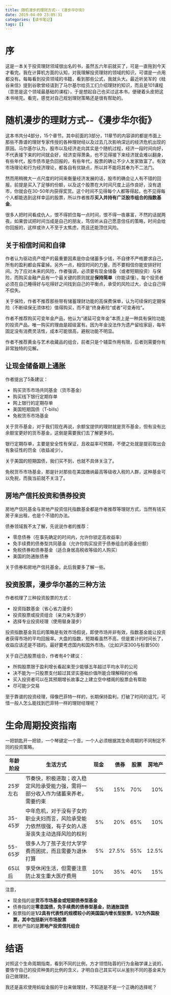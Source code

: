 ```yaml
---
title: 随机漫步的理财方式--《漫步华尔街》
date: 2019-04-09 23:05:31
categories: [读书笔记]
tags: [] 
---
```

# 序
这是一本关于投资理财领域很出名的书，虽然五六年前就买了，可是一直拖到今天才看完。我在计算机方面的认知，对我理解投资理财的领域的知识，可谓是一点用都没有。每每看到投资领域的书籍，看到那些公式，我就头大。最近听吴军的《硅谷来信》提到谷歌曾经请到了马尔基尔给员工们介绍理财的知识，而且是101课程（意思是这个领域最基础的课程），于是想起自己也买过这本书，便硬着头皮把这本书啃完。看完，感觉对自己规划理财策略还是很有帮助的。
<!-- more -->

# 随机漫步的理财方式--《漫步华尔街》
这本书共分4部分，15个章节。其中前面的3部分，11章节的内容讲的都是市面上那些不靠谱的理财专家传授的各种理财经以及过去几次影响深远的经济危机出现的原因。马尔基尔认为，股市以及经济走向其实是个随机过程，经济一段时间向好，不代表接下来的时间就会好，经济变得萧条，也不见得接下来经济就会难以翻身，有些年代，股市债市是负回报的，有些年代，股票的确让不少人发家致富了。有效市场理论和行为经济理论，都各自有优缺点，所以并不能将其奉为不二法门。

然而用稍微大一点尺度的时间来衡量经济发展的话，股市的确会让人有不错的回报，前提是买入了足够的份额，以及这个股票在大时间尺度上运作良好，没有退市，你就会在30-50年内获得奖赏。这个时间不见得每个人都等得起，也不见得每个人都能选到这样幸运的股票，所以作者推荐**买入并持有广泛股市组合的指数基金**。

很多人把时间看成仇人，恨不得抓住每一点时间，恨不得一夜暴富，不然的话就两夜。如果尝试把时间当成是自己的朋友，笃信听从自己愿意信任的策略，时间会给你回报的，这样或许人不至于太焦虑，而且还能顶住风险。

## 关于相信时间和自律

作者认为驱动资产增产的最重要因素是你会储蓄多少钱，不自律不严格要求自己，所有的盈利都会挥霍掉。另外一点，相信时间的力量，而不要相信你能安排好时间。为了应对未来的风险，作者强调，必须要有现金储备（或者短期投资）与保险，而购买金融产品有一个最关键的原则就是**保持简单**（你能读懂）。每个投资者必须在自己睡得好与吃得好之间找到自己的平衡点，承受的风险过大，会让自己得不偿失。

关于保险，作者不推荐那些带有储蓄理财功能的高保费保单，认为可续保的定期保险（不断续保无须体检）值得购买，而不是“终身寿险”或者“可变寿险”。

作者不推荐购买可变年金产品，他认为“递延可变年金”本质上是一种具有保险功能的投资产品，唯一购买的理由是超级富有。因为年金没法作为遗产留给家庭，每年固定没有消费灵活性，成本可能很高，避税功能不明显。

作者不推荐黄金与艺术收藏品的组合，前者只是个辅菜作用有限，后者则需要你有非常独特的见解。

## 让现金储备跟上通胀

作者提出了5条建议：
- 购买货币市场共同基金（货币基金）
- 购买线下银行定期存单
- 网上银行的定期存单
- 美国短期国债（T-bills）
- 免税货币市场基金

关于货币基金，对于我们现在再说，余额宝提供的理财就是货币基金，但有没有比余额宝更好的货币基金，这倒是需要我们去了解更多的。

银行定期存单，主要是安全性有保证，且收益率可预期，不便之处就是提前取出会有象征性的罚金（收益减少）。

关于美国的短期国债，我们买不到，也就不具体关注了。

免税货币市场基金，那是针对那些在美国缴纳最高等级收入税的人群，这种基金可以免税，而我当前就不关注了。

## 房地产信托投资和债券投资

房地产信托基金与房地产投资信托指数基金都是作者推荐等理财方式，当然有钱买房子来出租，也是个不错的办法。

债券领域我不太了解，先说说作者的推荐：
- 零息债券（在事先确定的时间内，允许你锁定高收益率）
- 免手续费的债券型共同基金（允许你购买投资于债券组合的基金份额）
- 免税债券和债券基金（适合身居高税收等级的人购买）
- 美国的防通胀债券

关于债券和房地产信托基金，此后我要多了解一些。

## 投资股票，漫步华尔基的三种方法

作者梳理了三种投资股票的方式：
- 投资指数基金（省心省力漫步）
- 投资股票或投资组合（亲力亲为漫步）
- 选择专业投资经理（使用替身漫步）

投资指数基金背后的策略是有效市场假说，即使市场并非有效，指数基金能让投资者获得市场的平均回报率。大盘的指数，短期看虽然不高，但是累计的时间长了，收益应该还是不错的。最好要考虑国内和国外市场。（比如沪深300与标普500）

关于自己选股票组合，作者有4个建议：
- 所购股票限于盈利增长看起来至少能够五年超过平均水平的公司
- 决不能为一只股票支付超过其坚实基础价值所能合理解释的价格
- 买入投资者可以在其预期增长故事之上建立空中楼阁的股票会有帮助
- 尽可能少交易

至于靠谱的投资经理，得像巴菲特一样的，长期保持盈利，打破了时间的诅咒，可惜一般人怎么能找到巴菲特一样的理财经理呢？

# 生命周期投资指南

一把钥匙开一把锁，一个琴键定一个音。一个人必须根据其生命周期的不同制定不同的投资策略。

| 年龄阶段       | 生活方式   |  现金 | 债券 | 股票 | 房地产 |
| --------- | -------- | -----: | --: | --: | --: |
| 25岁左右   | 节奏快，积极进取；收入稳定风险承受能力强，需将一部分收入作为储蓄来养老，需要约束  | 5% |  15% | 70% | 10% |
| 35-45岁   | 中年危机，对于没有子女的职业夫妇而言，风险承受能力依然很强，有子女的人逐渐丧失主动选择风险的权利     |   5%|   20% | 65% | 10% | 
| 55-65岁      | 很多人为了孩子支付大学学费而困扰，而且需要为退休打算 |   5% |   27.5% | 55% | 12.5% |
| 65以后     | 享受休闲生活，但需要注意防止发生重大医疗费用   |   10% |   35% | 40% | 15% |

注意，
- 现金指的是**货币市场基金或短期债券型基金**
- 债券指的是**零息国债，免手续费的债券型基金，防通胀国债**
- 股票指的是**1/2具有代表性的规模较小的美国国内增长型股票，1/2为外国股票，其中包括新兴市场股票**
- 房地产指的是**房地产投资信托组合**

# 结语

对照这个生命周期指南，看到不同的比例，方才领悟陆蓉的行为金融学课上说的，要恪守自己的投资种类的比例的含义，才明白自己其实可以从鉴别不同的基金来为自己做理财。

我还是喜欢使用蚂蚁金服的平台来做理财，不知道是不是一个正确的选择呢？